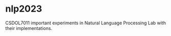 # nlp2023
CSDOL7011 important experiments in Natural Language Processing Lab with their implementations. 
